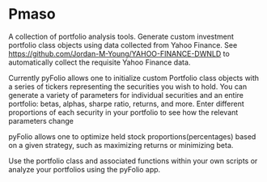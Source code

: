 # Pmaso

A collection of portfolio analysis tools. Generate custom investment portfolio class objects using
data collected from Yahoo Finance. See https://github.com/Jordan-M-Young/YAHOO-FINANCE-DWNLD to automatically
collect the requisite Yahoo Finance data.

Currently pyFolio allows one to initialize custom Portfolio class objects with a series of 
tickers representing the securities you wish to hold. You can generate a variety of parameters for individual
securities and an entire portfolio: betas, alphas, sharpe ratio, returns, and more. Enter different proportions
of each security in your portfolio to see how the relevant parameters change

pyFolio allows one to optimize held stock proportions(percentages) based on a given strategy, such as 
maximizing returns or minimizing beta.

Use the portfolio class and associated functions within your own scripts or analyze your portfolios using 
the pyFolio app.


